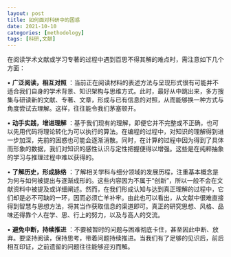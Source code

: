 ```yaml
---
layout: post
title: 如何面对科研中的困惑
date: 2021-10-10
categories: [methodology]
tags: [科研,文献]
---
```


在阅读学术文献或学习专著的过程中遇到百思不得其解的难点时，需注意如下几个方面：

• **广泛阅读，相互对照** ：当前正在阅读材料的表述方法与呈现形式很有可能并不适合我们自身的学术背景、知识架构与思维方式。此时，最好从中跳出来，多方搜集与研读新的文献、专著、文章，形成与已有信息的对照，从而能够换一种方式与角度尝试去理解。这样，往往能令我们茅塞顿开。

• **动手实践，增进理解** ：基于我们现有的理解，即便它并不完整或不正确，也可以先用代码将理论转化为可以执行的算法。在编程的过程中，对知识的理解得到进一步加深，先前的困惑也可能会逐渐消散。同时，在计算的过程中因为得到了具体而形象的数据，我们对知识的感性认识与定性把握便得以增强。这些是在纯粹抽象的学习与推理过程中难以获得的。

• **了解历史，形成脉络** ：了解相关学科与细分领域的发展历程，注重基本概念是为何与如何被提出与逐渐成形的。这些内容因为不属于“创新”，所以一般不会在文献资料中被提及或详细阐述。然而，在我们形成认知与达到真正理解的过程中，它们却是必不可缺的一环，因而必须亡羊补牢。由此也可以看出，从文献中很难直接得到智慧与思想方法，将其当作获取信息的渠道即可。真正的研究思想、风格、品味还得靠个人在学、思、行上的努力，以及与高人的交流。

• **避免中断，持续推进** ：不要被暂时的问题与困难彻底卡住，甚至因此中断、放弃。要坚持阅读，保持思考，带着问题持续推进。当我们有了足够的见识后，前后相互印证，之前遗留的问题往往能够迎刃而解。
